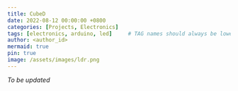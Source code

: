```yaml
---
title: CubeD 
date: 2022-08-12 00:00:00 +0800
categories: [Projects, Electronics]
tags: [electronics, arduino, led]     # TAG names should always be lowercase
author: <author_id>
mermaid: true
pin: true
image: /assets/images/ldr.png
---
```


*To be updated*